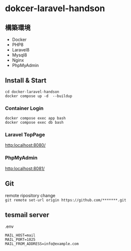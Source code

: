 # dokcer-laravel-handson

## 構築環境
- Docker 
- PHP8
- Laravel8
- Mysql8
- Nginx
- PhpMyAdmin

## Install & Start
`cd docker-laravel-handson`  
`docker compose up -d  --buildup `


### Container Login
`docker compose exec app bash`  
`docker compose exec db bash`  

### Laravel TopPage
[http:localhost:8080/](http:localhost:8080/)

### PhpMyAdmin  
[http:localhost:8081/](http:localhost:8081/)

## Git
remote ripository change  
`git remote set-url origin https://github.com/*******.git`

## tesmail server
.env 
```
MAIL_HOST=mail 
MAIL_PORT=1025 
MAIL_FROM_ADDRESS=info@example.com
```
